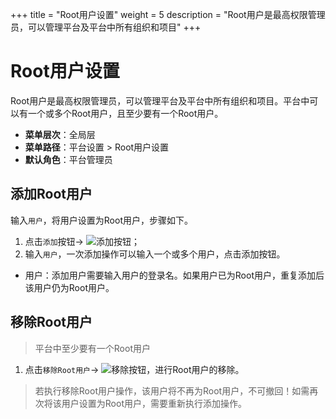 +++
title = "Root用户设置"
weight = 5
description = "Root用户是最高权限管理员，可以管理平台及平台中所有组织和项目"
+++

# Root用户设置

Root用户是最高权限管理员，可以管理平台及平台中所有组织和项目。平台中可以有一个或多个Root用户，且至少要有一个Root用户。

- **菜单层次**：全局层
- **菜单路径**：平台设置 > Root用户设置
- **默认角色**：平台管理员

## 添加Root用户

输入`用户`，将用户设置为Root用户，步骤如下。

1. 点击`添加`按钮→ ![添加按钮](/docs/user-guide/system-configuration/platform/image/add.png)；
1. 输入`用户`，一次添加操作可以输入一个或多个用户，点击添加按钮。

- 用户：添加用户需要输入用户的登录名。如果用户已为Root用户，重复添加后该用户仍为Root用户。


## 移除Root用户

<blockquote class="note">
         平台中至少要有一个Root用户
      </blockquote>

 1. 点击`移除Root用户`→ ![移除按钮](/docs/user-guide/system-configuration/platform/image/del_button.png)，进行Root用户的移除。

<blockquote class="warning">
         若执行移除Root用户操作，该用户将不再为Root用户，不可撤回！如需再次将该用户设置为Root用户，需要重新执行添加操作。
      </blockquote>



